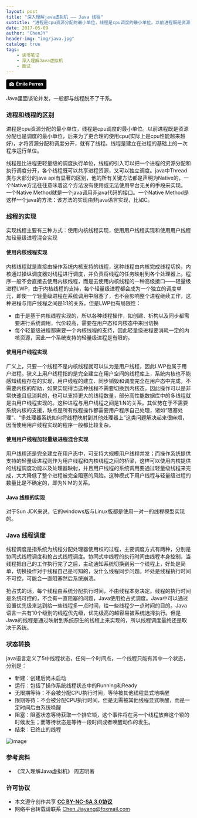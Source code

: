 ```yaml
---
layout: post
title: "深入理解java虚拟机 —— Java 线程"
subtitle: "进程是cpu资源分配的最小单位，线程是cpu调度的最小单位。以前进程既是资源分配也是调度的最小单位，后来为了更合理的使用cpu(实际上是cpu性能越来越好)，才将资源分配和调度分开，就有了线程。线程是建立在进程的基础上的一次程序运行单位。"
date: 2017-05-09
author: "ChenJY"
header-img: "img/java.jpg"
catalog: true
tags: 
    - 读书笔记
    - 深入理解Java虚拟机
    - 面试
---
```


<a style="background-color:black;color:white;text-decoration:none;padding:4px 6px;font-family:-apple-system, BlinkMacSystemFont, &quot;San Francisco&quot;, &quot;Helvetica Neue&quot;, Helvetica, Ubuntu, Roboto, Noto, &quot;Segoe UI&quot;, Arial, sans-serif;font-size:12px;font-weight:bold;line-height:1.2;display:inline-block;border-radius:3px;" href="https://unsplash.com/@emilep?utm_medium=referral&amp;utm_campaign=photographer-credit&amp;utm_content=creditBadge" target="_blank" rel="noopener noreferrer" title="Download free do whatever you want high-resolution photos from Émile Perron"><span style="display:inline-block;padding:2px 3px;"><svg xmlns="http://www.w3.org/2000/svg" style="height:12px;width:auto;position:relative;vertical-align:middle;top:-1px;fill:white;" viewBox="0 0 32 32"><title></title><path d="M20.8 18.1c0 2.7-2.2 4.8-4.8 4.8s-4.8-2.1-4.8-4.8c0-2.7 2.2-4.8 4.8-4.8 2.7.1 4.8 2.2 4.8 4.8zm11.2-7.4v14.9c0 2.3-1.9 4.3-4.3 4.3h-23.4c-2.4 0-4.3-1.9-4.3-4.3v-15c0-2.3 1.9-4.3 4.3-4.3h3.7l.8-2.3c.4-1.1 1.7-2 2.9-2h8.6c1.2 0 2.5.9 2.9 2l.8 2.4h3.7c2.4 0 4.3 1.9 4.3 4.3zm-8.6 7.5c0-4.1-3.3-7.5-7.5-7.5-4.1 0-7.5 3.4-7.5 7.5s3.3 7.5 7.5 7.5c4.2-.1 7.5-3.4 7.5-7.5z"></path></svg></span><span style="display:inline-block;padding:2px 3px;">Émile Perron</span></a>

Java里面谈论并发，一般都与线程脱不了干系。

### 进程和线程的区别
进程是cpu资源分配的最小单位，线程是cpu调度的最小单位。以前进程既是资源分配也是调度的最小单位，后来为了更合理的使用cpu(实际上是cpu性能越来越好)，才将资源分配和调度分开，就有了线程。线程是建立在进程的基础上的一次程序运行单位。

线程是比进程更轻量级的调度执行单位，线程的引入可以把一个进程的资源分配和执行调度分开，各个线程既可以共享进程资源，又可以独立调度。java中Thread类与大部分的java api有显著的区别，他的所有关键方法都是声明为Native的，一个Native方法往往意味着这个方法没有使用或无法使用平台无关的手段来实现。一个Native Method就是一个java调用非java代码的接口。一个Native Method是这样一个java的方法：该方法的实现由非java语言实现，比如C。

### 线程的实现
实现线程主要有三种方式：使用内核线程实现，使用用户线程实现和使用用户线程加轻量级进程混合实现

#### 使用内核线程实现
内核线程就是直接由操作系统内核支持的线程，这种线程由内核完成线程切换，内核通过操纵调度器对线程进行调度，并负责将线程的任务映射到各个处理器上。程序一般不会直接去使用内核线程，而是去使用内核线程的一种高级接口——轻量级进程LWP，由于内核线程的支持，每个轻量级进程都会成为一个独立的调度单元，即使一个轻量级进程在系统调用中阻塞了，也不会影响整个进程继续工作，这种进程与用户线程之间是1:1的关系，但是LWP也有局限性：
* 由于是基于内核线程实现的，所以各种线程操作，如创建、析构以及同步都需要进行系统调用，代价较高，需要在用户态和内核态中来回切换
* 每个轻量级进程都需要一个内核线程的支持，因此轻量级进程要消耗一定的内核资源，因此一个系统支持的轻量级进程是有限的。

#### 使用用户线程实现
广义上，只要一个线程不是内核线程就可以认为是用户线程，因此LWP也属于用户进程。狭义上用户线程指的是完全建立在用户空间的线程库上，系统内核也不能感知线程存在的实现，用户线程的建立、同步销毁和调度完全在用户态中完成，不需要内核的帮助，如果实现得当这种线程不需要切换到内核态，因此操作可以是非常快速且低消耗的，也可以支持更大的线程数量，部分高性能数据库中的多线程就是由用户线程实现的。这种进程与用户线程之间是1:N的关系。其优势在于不需要系统内核的支援，缺点是所有线程操作都需要用户程序自己处理，诸如“阻塞处理”、“多处理器系统如何将线程映射到其他处理器上”这类问题解决起来很麻烦，因而使用用户线程实现的程序一般都比较复杂。

#### 使用用户线程加轻量级进程混合实现
用户线程还是完全建立在用户态中，可支持大规模用户线程并发；而操作系统提供支持的轻量级进程则作为用户线程和内核线程之间的桥梁，这样可以使用内核提供的线程调度功能以及处理器映射，并且用户线程的系统调用要通过轻量级线程来完成，大大降低了整个进程被完全阻塞的风险。这种模式下用户线程与轻量级进程的数量比是不确定的，即为N:M的关系。

#### Java 线程的实现
对于Sun JDK来说，它的windows版与Linux版都是使用一对一的线程模型实现的。

### Java 线程调度
线程调度是指系统为线程分配处理器使用权的过程，主要调度方式有两种，分别是协同式线程调度和抢占式线程调度。协同式中线程的执行时间由线程本身控制，当线程把自己的工作执行完了之后，主动通知系统切换到另一个线程上，好处是简单，切换操作对于线程自己是可知的，没什么线程同步问题。坏处是线程执行时间不可控，可能会一直阻塞然后系统崩溃。

抢占式的话，每个线程由系统分配执行时间，不由线程本身决定。线程的执行时间是系统可控的，不会有一直阻塞的问题，Java使用抢占式调度。Java中可以通过设置优先级来达到给一些线程多一点时间，给一些线程少一点时间的目的。Java语言一共有10个级别的线程优先级，优先级高的越容易被系统选择执行。但是Java的线程是通过映射到系统原生的线程上来实现的，所以线程调度最终还是取决于系统。

### 状态转换
java语言定义了5中线程状态，任何一个时间点，一个线程只能有其中一个状态，分别是：
* 新建：创建后尚未启动
* 运行：包括了操作系统线程状态中的Running和Ready
* 无限期等待：不会被分配CPU执行时间，等待被其他线程显式地唤醒
* 限期等待：不会被分配CPU执行时间，但是无需被其他线程显式唤醒，而是一定时间后由系统唤醒
* 阻塞：阻塞状态等待获取一个排它锁，这个事件将在另一个线程放弃这个锁的时候发生；而等待状态是等待一段时间或者唤醒动作的发生。
* 结束：已终止的线程 

![image](http://dl.iteye.com/upload/picture/pic/116719/7e76cc17-0ad5-3ff3-954e-1f83463519d1.jpg)

### 参考资料
* 《深入理解Java虚拟机》 周志明著

### 许可协议
* 本文遵守创作共享 <a href="https://creativecommons.org/licenses/by-nc-sa/3.0/cn/" target="_blank"><b>CC BY-NC-SA 3.0协议</b></a>
* 网络平台转载请联系 Chen.Jiayang@foxmail.com
